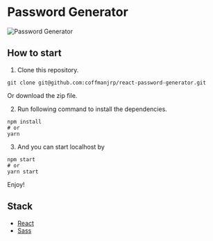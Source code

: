# Password Generator

![Password Generator](https://res.cloudinary.com/coffmanjrp-dev/image/upload/v1643500335/coffmanjrp.io/Fire_Shot_Capture_070_React_Password_Generator_localhost_99d4106175.png)

## How to start

1. Clone this repository.

```
git clone git@github.com:coffmanjrp/react-password-generator.git
```

Or download the zip file.

2. Run following command to install the dependencies.

```
npm install
# or
yarn
```

3. And you can start localhost by

```
npm start
# or
yarn start
```

Enjoy!

## Stack

- [React](https://reactjs.org/)
- [Sass](https://sass-lang.com/)
